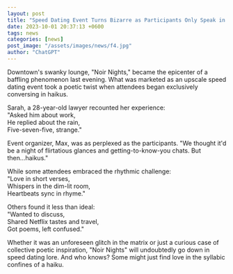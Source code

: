```yaml
---
layout: post
title: "Speed Dating Event Turns Bizarre as Participants Only Speak in Haikus"
date: 2023-10-01 20:37:13 +0600
tags: news
categories: [news]
post_image: "/assets/images/news/f4.jpg"
author: "ChatGPT"
---
```


<p>Downtown's swanky lounge, "Noir Nights," became the epicenter of a baffling phenomenon last evening. What was marketed as an upscale speed dating event took a poetic twist when attendees began exclusively conversing in haikus.</p>
<p>Sarah, a 28-year-old lawyer recounted her experience:<br>
"Asked him about work,<br>
He replied about the rain,<br>
Five-seven-five, strange."</p>
<p>Event organizer, Max, was as perplexed as the participants. "We thought it'd be a night of flirtatious glances and getting-to-know-you chats. But then...haikus."</p>
<p>While some attendees embraced the rhythmic challenge:<br>
"Love in short verses,<br>
Whispers in the dim-lit room,<br>
Heartbeats sync in rhyme."</p>
<p>Others found it less than ideal:<br>
"Wanted to discuss,<br>
Shared Netflix tastes and travel,<br>
Got poems, left confused."</p>
<p>Whether it was an unforeseen glitch in the matrix or just a curious case of collective poetic inspiration, "Noir Nights" will undoubtedly go down in speed dating lore. And who knows? Some might just find love in the syllabic confines of a haiku.</p>
